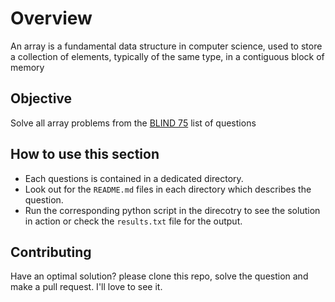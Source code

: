 # Overview
An array is a fundamental data structure in computer science, used to store a
collection of elements, typically of the same type, in a contiguous block of
memory

## Objective
Solve all array problems from the [BLIND 75](https://www.designgurus.io/blind75) list of questions

## How to use this section
- Each questions is contained in a dedicated directory.
- Look out for the `README.md` files in each directory which describes the question.
- Run the corresponding python script in the direcotry to see the solution in action or check the `results.txt` file for the output.

## Contributing
Have an optimal solution? please clone this repo, solve the question and make a pull request. I'll love to see it.
